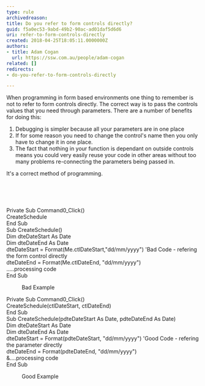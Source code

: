 ```yaml
---
type: rule
archivedreason: 
title: Do you refer to form controls directly?
guid: f5a0ec53-9abd-49b2-90ac-ad01daf5d6d6
uri: refer-to-form-controls-directly
created: 2018-04-25T18:05:11.0000000Z
authors:
- title: Adam Cogan
  url: https://ssw.com.au/people/adam-cogan
related: []
redirects:
- do-you-refer-to-form-controls-directly

---
```



<p>When programming in form based environments one thing to remember is not to refer to form controls directly. The correct way is to pass the controls values that you need through parameters. There are a number of benefits for doing this&#58;</p><ol><li>Debugging is simpler because all your parameters are in one place</li><li>If for some reason you need to change the control's name then you only have to change it in one place.</li><li>The fact that nothing in your function is dependant on outside controls means you could very easily reuse your code in other areas without too many problems re-connecting the parameters being passed in.</li></ol><p>It's a correct method of programming. <br></p><br>
<br><excerpt class='endintro'></excerpt><br>
<p class="ssw15-rteElement-CodeArea">​​Private Sub Command0_Click()<br> CreateSchedule<br>End Sub<br>Sub CreateSchedule()<br> Dim dteDateStart As Date<br> Dim dteDateEnd As Date<br> dteDateStart = Format(Me.ctlDateStart,&quot;dd/mm/yyyy&quot;) 'Bad Code - refering the form control directly<br> dteDateEnd = Format(Me.ctlDateEnd, &quot;dd/mm/yyyy&quot;)<br> .....processing code<br>End Sub</p><dd class="ssw15-rteElement-FigureBad">Bad Example​​<br></dd><p class="ssw15-rteElement-CodeArea">Private Sub Command0_Click()<br> CreateSchedule(ctlDateStart, ctlDateEnd)<br>End Sub<br>Sub CreateSchedule(pdteDateStart As Date, pdteDateEnd As Date)<br> Dim dteDateStart As Date<br> Dim dteDateEnd As Date<br> dteDateStart = Format(pdteDateStart, &quot;dd/mm/yyyy&quot;) 'Good Code - refering the parameter directly<br> dteDateEnd = Format(pdteDateEnd, &quot;dd/mm/yyyy&quot;)<br> &amp;....processing code<br>End Sub</p><dd class="ssw15-rteElement-FigureGood">​Good Example​​<br></dd>


